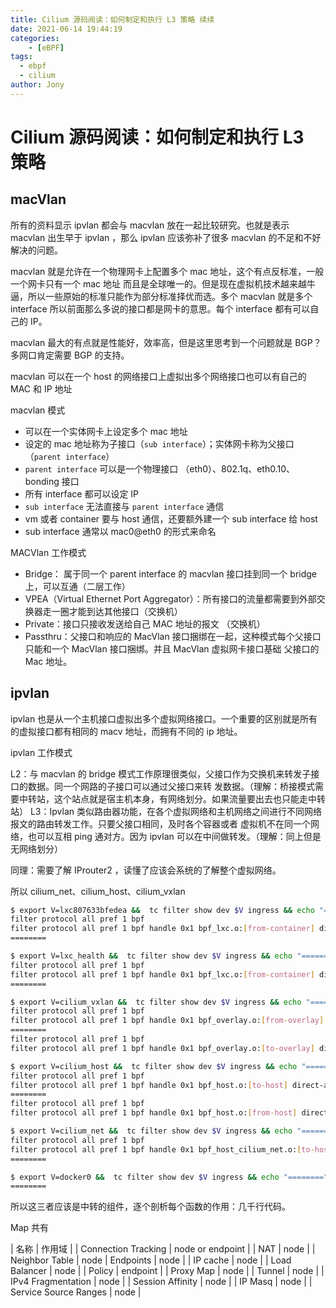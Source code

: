 ```yaml
---
title: Cilium 源码阅读：如何制定和执行 L3 策略 续续
date: 2021-06-14 19:44:19
categories: 
	- [eBPF]
tags:
  - ebpf
  - cilium
author: Jony
---
```




# Cilium 源码阅读：如何制定和执行 L3 策略


## macVlan

所有的资料显示 ipvlan 都会与 macvlan 放在一起比较研究。也就是表示 macvlan 出生早于 ipvlan ，那么 ipvlan 应该弥补了很多 macvlan 的不足和不好解决的问题。

macvlan 就是允许在一个物理网卡上配置多个 mac 地址，这个有点反标准，一般一个网卡只有一个 mac 地址
而且是全球唯一的。但是现在虚拟机技术越来越牛逼，所以一些原始的标准只能作为部分标准择优而选。多个 macvlan 就是多个 interface 所以前面那么多说的接口都是网卡的意思。每个 interface 都有可以自己的 IP。

macvlan 最大的有点就是性能好，效率高，但是这里思考到一个问题就是 BGP？多网口肯定需要 BGP 的支持。

macvlan 可以在一个 host 的网络接口上虚拟出多个网络接口也可以有自己的 MAC 和 IP 地址

macvlan 模式

- 可以在一个实体网卡上设定多个 mac 地址
- 设定的 mac 地址称为子接口（`sub interface`）；实体网卡称为父接口（`parent interface`）
- `parent interface` 可以是一个物理接口 （eth0）、802.1q、eth0.10、bonding 接口
- 所有 interface 都可以设定 IP
- `sub interface` 无法直接与 `parent interface` 通信
- vm 或者 container 要与 host 通信，还要额外建一个 sub interface 给 host
- sub interface 通常以 mac0@eth0 的形式来命名

MACVlan 工作模式
- Bridge： 属于同一个 parent interface 的 macvlan 接口挂到同一个 bridge 上，可以互通（二层工作）
- VPEA（Virtual Ethernet Port Aggregator）：所有接口的流量都需要到外部交换器走一圈才能到达其他接口（交换机）
- Private：接口只接收发送给自己 MAC 地址的报文 （交换机）
- Passthru：父接口和响应的 MacVlan 接口捆绑在一起，这种模式每个父接口只能和一个 MacVlan 接口捆绑。并且 MacVlan 虚拟网卡接口基础 父接口的 Mac 地址。


## ipvlan 

ipvlan 也是从一个主机接口虚拟出多个虚拟网络接口。一个重要的区别就是所有的虚拟接口都有相同的 macv 地址，而拥有不同的 ip 地址。

ipvlan 工作模式

L2：与 macvlan 的 bridge 模式工作原理很类似，父接口作为交换机来转发子接口的数据。同一个网路的子接口可以通过父接口来转
发数据。（理解：桥接模式需要中转站，这个站点就是宿主机本身，有网络划分。如果流量要出去也只能走中转站）
L3：Ipvlan 类似路由器功能，在各个虚拟网络和主机网络之间进行不同网络报文的路由转发工作。只要父接口相同，及时各个容器或者
虚拟机不在同一个网络，也可以互相 ping 通对方。因为 ipvlan 可以在中间做转发。（理解：同上但是无网络划分）

同理：需要了解 IProuter2 ，读懂了应该会系统的了解整个虚拟网络。

所以 cilium_net、cilium_host、cilium_vxlan 


```bash
$ export V=lxc807633bfedea &&  tc filter show dev $V ingress && echo "========" &&tc filter show dev $V egress 
filter protocol all pref 1 bpf 
filter protocol all pref 1 bpf handle 0x1 bpf_lxc.o:[from-container] direct-action 
========

$ export V=lxc_health &&  tc filter show dev $V ingress && echo "========" &&tc filter show dev $V egress 
filter protocol all pref 1 bpf 
filter protocol all pref 1 bpf handle 0x1 bpf_lxc.o:[from-container] direct-action 
========

$ export V=cilium_vxlan &&  tc filter show dev $V ingress && echo "========" &&tc filter show dev $V egress 
filter protocol all pref 1 bpf 
filter protocol all pref 1 bpf handle 0x1 bpf_overlay.o:[from-overlay] direct-action 
========
filter protocol all pref 1 bpf 
filter protocol all pref 1 bpf handle 0x1 bpf_overlay.o:[to-overlay] direct-action 

$ export V=cilium_host &&  tc filter show dev $V ingress && echo "========" &&tc filter show dev $V egress 
filter protocol all pref 1 bpf 
filter protocol all pref 1 bpf handle 0x1 bpf_host.o:[to-host] direct-action 
========
filter protocol all pref 1 bpf 
filter protocol all pref 1 bpf handle 0x1 bpf_host.o:[from-host] direct-action 

$ export V=cilium_net &&  tc filter show dev $V ingress && echo "========" &&tc filter show dev $V egress 
filter protocol all pref 1 bpf 
filter protocol all pref 1 bpf handle 0x1 bpf_host_cilium_net.o:[to-host] direct-action 
========

$ export V=docker0 &&  tc filter show dev $V ingress && echo "========" &&tc filter show dev $V egress 
========
```

所以这三者应该是中转的组件，逐个剖析每个函数的作用：几千行代码。

Map 共有

| 名称   | 作用域  |
| Connection Tracking  | node or endpoint  |
| NAT | node |
| Neighbor Table   | node
| Endpoints | node |
| IP cache   | node |
| Load Balancer  | node |
| Policy | endpoint |
| Proxy Map  | node |
| Tunnel | node |
| IPv4 Fragmentation   | node |
| Session Affinity   | node |
| IP Masq  | node |
| Service Source Ranges  | node |




